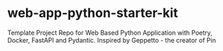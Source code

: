 # web-app-python-starter-kit
Template Project Repo for Web Based Python Application with Poetry, Docker, FastAPI and Pydantic. Inspired by Geppetto - the creator of Pin
